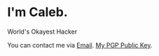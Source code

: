 # I'm Caleb.
World's Okayest Hacker

You can contact me via [Email](mailto:calebkeene@icloud.com).
[My PGP Public Key](https://github.com/RoyFlowers99/RoyFlowers99/blob/main/RoyFlowers99-Public.asc).
